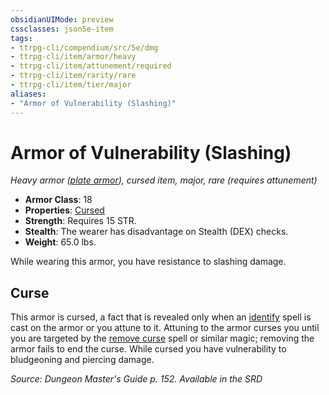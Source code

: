```yaml
---
obsidianUIMode: preview
cssclasses: json5e-item
tags:
- ttrpg-cli/compendium/src/5e/dmg
- ttrpg-cli/item/armor/heavy
- ttrpg-cli/item/attunement/required
- ttrpg-cli/item/rarity/rare
- ttrpg-cli/item/tier/major
aliases: 
- "Armor of Vulnerability (Slashing)"
---
```

# Armor of Vulnerability (Slashing)
*Heavy armor ([plate armor](/3-Mechanics/CLI/Compendium/items/plate-armor.md)), cursed item, major, rare (requires attunement)*  


- **Armor Class**: 18
- **Properties**: [Cursed](/3-Mechanics/CLI/Rules/item-properties.md#Cursed%20Items)
- **Strength**: Requires 15 STR.
- **Stealth**: The wearer has disadvantage on Stealth (DEX) checks.
- **Weight**: 65.0 lbs.

While wearing this armor, you have resistance to slashing damage.

## Curse

This armor is cursed, a fact that is revealed only when an [identify](/3-Mechanics/CLI/Compendium/spells/identify.md) spell is cast on the armor or you attune to it. Attuning to the armor curses you until you are targeted by the [remove curse](/3-Mechanics/CLI/Compendium/spells/remove-curse.md) spell or similar magic; removing the armor fails to end the curse. While cursed you have vulnerability to bludgeoning and piercing damage.

*Source: Dungeon Master's Guide p. 152. Available in the <span title='Systems Reference Document (5.1)'>SRD</span>*